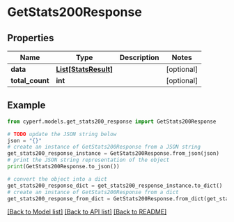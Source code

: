 # GetStats200Response


## Properties

Name | Type | Description | Notes
------------ | ------------- | ------------- | -------------
**data** | [**List[StatsResult]**](StatsResult.md) |  | [optional] 
**total_count** | **int** |  | [optional] 

## Example

```python
from cyperf.models.get_stats200_response import GetStats200Response

# TODO update the JSON string below
json = "{}"
# create an instance of GetStats200Response from a JSON string
get_stats200_response_instance = GetStats200Response.from_json(json)
# print the JSON string representation of the object
print(GetStats200Response.to_json())

# convert the object into a dict
get_stats200_response_dict = get_stats200_response_instance.to_dict()
# create an instance of GetStats200Response from a dict
get_stats200_response_from_dict = GetStats200Response.from_dict(get_stats200_response_dict)
```
[[Back to Model list]](../README.md#documentation-for-models) [[Back to API list]](../README.md#documentation-for-api-endpoints) [[Back to README]](../README.md)


